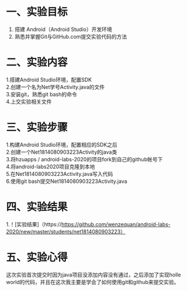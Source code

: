 # 一、实验目标 #

1. 搭建 Android（Android Studio）开发环境
2. 熟悉并掌握Git与GitHub.com提交实验代码的方法

# 二、实验内容 #

1.搭建Android Studio环境，配置SDK  
2.创建一个名为Net学号Activity.java的文件  
3.安装git，熟悉git bash的命令  
4.上交实验相关文件

# 三、实验步骤 #

1.构建Android Studio环境，配置相应的SDK之后  
2.创建一个Net1814080903223Activity的java类  
3.将hzuapps / android-labs-2020的项目fork到自己的github帐号下  
4.将android-labs2020项目克隆到本地  
5.在Net1814080903223Activity.java写入代码  
6.使用git bash提交Net1814080903223Activity.java  
# 四、实验结果 #
1.！[实验结果]（https://https://github.com/wenzequan/android-labs-2020/new/master/students/net1814080903223）
# 五、实验心得 #
这次实验首次提交时因为java项目没添加内容没有通过，之后添加了实现holle world的代码，并且在这次我主要是学会了如何使用git和github来提交实验。
